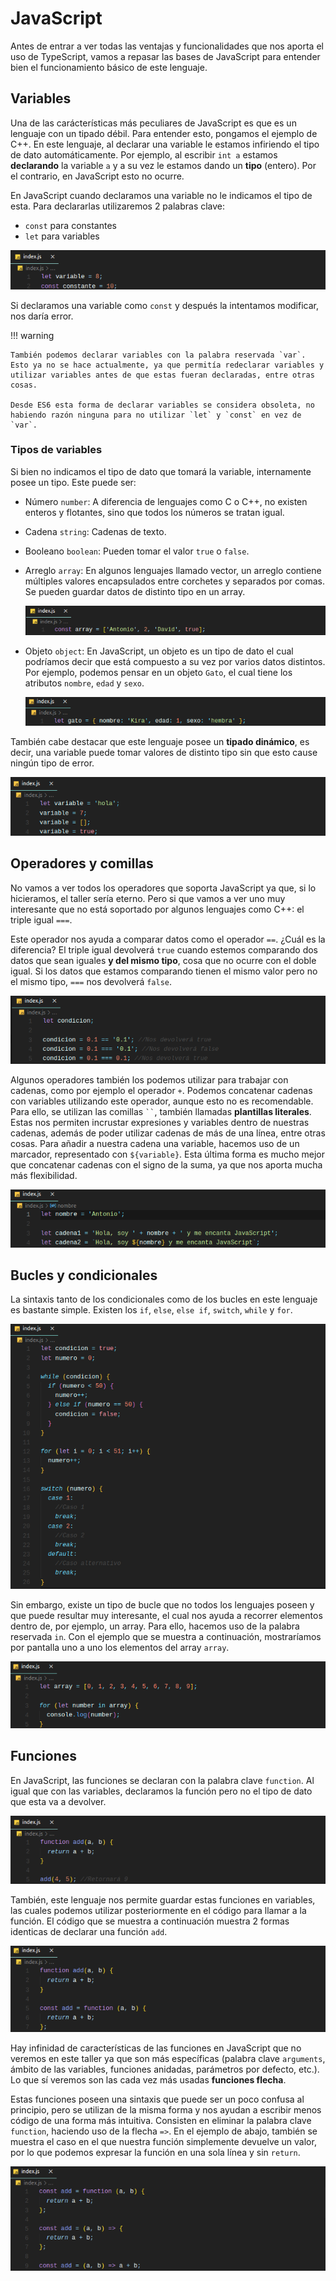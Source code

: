# JavaScript

Antes de entrar a ver todas las ventajas y funcionalidades que nos aporta el uso de TypeScript, vamos a repasar las bases de JavaScript para entender bien el funcionamiento básico de este lenguaje.

## Variables

Una de las carácterísticas más peculiares de JavaScript es que es un lenguaje con un tipado débil. Para entender esto, pongamos el ejemplo de C++. En este lenguaje, al declarar una variable le estamos infiriendo el tipo de dato automáticamente. Por ejemplo, al escribir `int a` estamos **declarando** la variable `a` y a su vez le estamos dando un **tipo** (entero). Por el contrario, en JavaScript esto no ocurre.

En JavaScript cuando declaramos una variable no le indicamos el tipo de esta. Para declararlas utilizaremos 2 palabras clave:

- `const` para constantes
- `let` para variables

![Variables en JavaScript](images/javascript/variables.png)

Si declaramos una variable como `const` y después la intentamos modificar, nos daría error.

!!! warning

    También podemos declarar variables con la palabra reservada `var`. Esto ya no se hace actualmente, ya que permitía redeclarar variables y utilizar variables antes de que estas fueran declaradas, entre otras cosas.

    Desde ES6 esta forma de declarar variables se considera obsoleta, no habiendo razón ninguna para no utilizar `let` y `const` en vez de `var`.

### Tipos de variables

Si bien no indicamos el tipo de dato que tomará la variable, internamente posee un tipo. Este puede ser:

- Número `number`: A diferencia de lenguajes como C o C++, no existen enteros y flotantes, sino que todos los números se tratan igual.
- Cadena `string`: Cadenas de texto.
- Booleano `boolean`: Pueden tomar el valor `true` o `false`.
- Arreglo `array`: En algunos lenguajes llamado vector, un arreglo contiene múltiples valores encapsulados entre corchetes y separados por comas. Se pueden guardar datos de distinto tipo en un array.

  ![Array en JavaScript](images/javascript/arrayjs.png)

- Objeto `object`: En JavaScript, un objeto es un tipo de dato el cual podríamos decir que está compuesto a su vez por varios datos distintos. Por ejemplo, podemos pensar en un objeto `Gato`, el cual tiene los atributos `nombre`, `edad` y `sexo`.

  ![Objeto en JavaScript](images/javascript/objetojs.png)

También cabe destacar que este lenguaje posee un **tipado dinámico**, es decir, una variable puede tomar valores de distinto tipo sin que esto cause ningún tipo de error.

![Cambio de tipo](images/javascript/cambiodetipos.png)

## Operadores y comillas

No vamos a ver todos los operadores que soporta JavaScript ya que, si lo hicieramos, el taller sería eterno. Pero si que vamos a ver uno muy interesante que no está soportado por algunos lenguajes como C++: el triple igual `===`.

Este operador nos ayuda a comparar datos como el operador `==`. ¿Cuál es la diferencia? El triple igual devolverá `true` cuando estemos comparando dos datos que sean iguales **y del mismo tipo**, cosa que no ocurre con el doble igual. Si los datos que estamos comparando tienen el mismo valor pero no el mismo tipo, `===` nos devolverá `false`.

![Triple igual](images/javascript/tripleigual.png)

Algunos operadores también los podemos utilizar para trabajar con cadenas, como por ejemplo el operador `+`. Podemos concatenar cadenas con variables utilizando este operador, aunque esto no es recomendable. Para ello, se utilizan las comillas ` `` `, también llamadas **plantillas literales**. Estas nos permiten incrustar expresiones y variables dentro de nuestras cadenas, además de poder utilizar cadenas de más de una línea, entre otras cosas. Para añadir a nuestra cadena una variable, hacemos uso de un marcador, representado con `${variable}`. Esta última forma es mucho mejor que concatenar cadenas con el signo de la suma, ya que nos aporta mucha más flexibilidad.

![Concatenar cadenas](images/javascript/concatenar.png)

## Bucles y condicionales

La sintaxis tanto de los condicionales como de los bucles en este lenguaje es bastante simple. Existen los `if`, `else`, `else if`, `switch`, `while` y `for`.

![Bucles y condicionales](images/javascript/bucles-condicionales.png)

Sin embargo, existe un tipo de bucle que no todos los lenguajes poseen y que puede resultar muy interesante, el cual nos ayuda a recorrer elementos dentro de, por ejemplo, un array. Para ello, hacemos uso de la palabra reservada `in`. Con el ejemplo que se muestra a continuación, mostraríamos por pantalla uno a uno los elementos del array `array`.

![For in](images/javascript/forin.png)

## Funciones

En JavaScript, las funciones se declaran con la palabra clave `function`. Al igual que con las variables, declaramos la función pero no el tipo de dato que esta va a devolver.

![Función en JavaScript](images/javascript/funcionjs.png)

También, este lenguaje nos permite guardar estas funciones en variables, las cuales podemos utilizar posteriormente en el código para llamar a la función. El código que se muestra a continuación muestra 2 formas identicas de declarar una función `add`.

![Función en variable](images/javascript/funcionvariablejs.png)

Hay infinidad de características de las funciones en JavaScript que no veremos en este taller ya que son más específicas (palabra clave `arguments`, ámbito de las variables, funciones anidadas, parámetros por defecto, etc.). Lo que sí veremos son las cada vez más usadas **funciones flecha**.

Estas funciones poseen una sintaxis que puede ser un poco confusa al principio, pero se utilizan de la misma forma y nos ayudan a escribir menos código de una forma más intuitiva. Consisten en eliminar la palabra clave `function`, haciendo uso de la flecha `=>`. En el ejemplo de abajo, también se muestra el caso en el que nuestra función simplemente devuelve un valor, por lo que podemos expresar la función en una sola línea y sin `return`.

![Función flecha](images/javascript/funcionflechajs.png)
